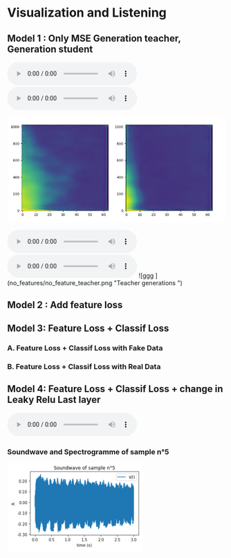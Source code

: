 # Visualization and Listening

## Model 1 : Only MSE Generation teacher, Generation student 
<audio controls>
  <source src="samples/to_rgb_nofeatures_0.mp3" type="audio/mp3">
Your browser does not support the audio element.
</audio>

<audio controls>
  <source src="no_features/to_rgb_nofeatures_1.mp3" type="audio/mp3">
Your browser does not support the audio element.
</audio>

![ggg ](no_features/no_feature_student.png "Student generations")

<audio controls>
  <source src="no_features/teacher0.mp3" type="audio/mp3">
Your browser does not support the audio element.
</audio>

<audio controls>
  <source src="no_features/teacher1.mp3" type="audio/mp3">
Your browser does not support the audio element.
</audio>
![ggg ](no_features/no_feature_teacher.png "Teacher generations ")

## Model 2 : Add feature loss

## Model 3: Feature Loss + Classif Loss

### A. Feature Loss + Classif Loss with Fake Data

### B. Feature Loss + Classif Loss with  Real Data

## Model 4: Feature Loss + Classif Loss + change in Leaky Relu Last layer 


<audio controls>
  <source src="samples/sample_source_5.wav" type="audio/wav">
Your browser does not support the audio element.
</audio>

### Soundwave and Spectrogramme of sample n°5
![ggg ](Images/soundwave_5.png "Loudness Source et Loudness Reconstruite du sample 5")



